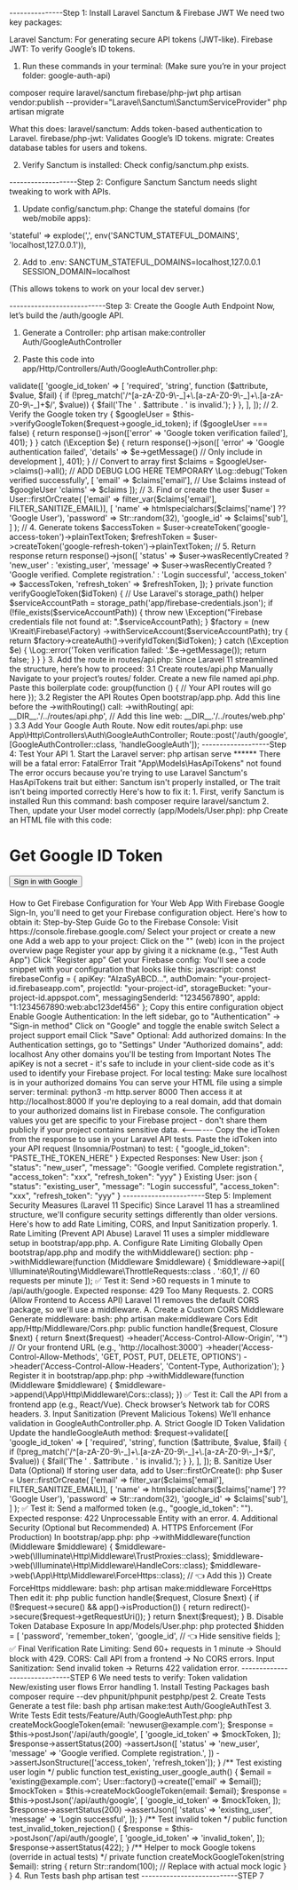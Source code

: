 ---------------Step 1: Install Laravel Sanctum & Firebase JWT
We need two key packages:

Laravel Sanctum: For generating secure API tokens (JWT-like).
Firebase JWT: To verify Google’s ID tokens.

1. Run these commands in your terminal:
(Make sure you’re in your project folder: google-auth-api)

composer require laravel/sanctum firebase/php-jwt
php artisan vendor:publish --provider="Laravel\Sanctum\SanctumServiceProvider"
php artisan migrate

What this does:
laravel/sanctum: Adds token-based authentication to Laravel.
firebase/php-jwt: Validates Google’s ID tokens.
migrate: Creates database tables for users and tokens.

2. Verify Sanctum is installed:
Check config/sanctum.php exists.

-------------------Step 2: Configure Sanctum
Sanctum needs slight tweaking to work with APIs.

1. Update config/sanctum.php:
Change the stateful domains (for web/mobile apps):

'stateful' => explode(',', env('SANCTUM_STATEFUL_DOMAINS', 'localhost,127.0.0.1')),

2. Add to .env:
SANCTUM_STATEFUL_DOMAINS=localhost,127.0.0.1
SESSION_DOMAIN=localhost

(This allows tokens to work on your local dev server.)

---------------------------Step 3: Create the Google Auth Endpoint
Now, let’s build the /auth/google API.

1. Generate a Controller:
php artisan make:controller Auth/GoogleAuthController

2. Paste this code into app/Http/Controllers/Auth/GoogleAuthController.php:
<?php

namespace App\Http\Controllers\Auth;

use Google\Client as Google_Client;
use App\Http\Controllers\Controller;
use Illuminate\Http\Request;
use App\Models\User;
use Illuminate\Support\Str;

class GoogleAuthController extends Controller
{
    public function handleGoogleAuth(Request $request)
    {
        // 1. Validate the Google ID token exists
        $request->validate([
            'google_id_token' => [
                'required',
                'string',
                function ($attribute, $value, $fail) {
                    if (!preg_match('/^[a-zA-Z0-9\-_]+\.[a-zA-Z0-9\-_]+\.[a-zA-Z0-9\-_]+$/', $value)) {
                        $fail('The ' . $attribute . ' is invalid.');
                    }
                },
            ],
        ]);

        // 2. Verify the Google token
        try {
            $googleUser = $this->verifyGoogleToken($request->google_id_token);
            
            if ($googleUser === false) {
                return response()->json(['error' => 'Google token verification failed'], 401);
            }

        } catch (\Exception $e) {
            return response()->json([
                'error' => 'Google authentication failed',
                'details' => $e->getMessage() // Only include in development
            ], 401);
        }

        // Convert to array first
        $claims = $googleUser->claims()->all();
        // ADD DEBUG LOG HERE TEMPORARY
        \Log::debug('Token verified successfully', [
            'email' => $claims['email'],  // Use $claims instead of $googleUser
            'claims' => $claims
        ]);

        // 3. Find or create the user
        $user = User::firstOrCreate(
            ['email' => filter_var($claims['email'], FILTER_SANITIZE_EMAIL)],
            [
                'name' => htmlspecialchars($claims['name'] ?? 'Google User'),
                'password' => Str::random(32),
                'google_id' => $claims['sub'],
            ]
        );

        // 4. Generate tokens
        $accessToken = $user->createToken('google-access-token')->plainTextToken;
        $refreshToken = $user->createToken('google-refresh-token')->plainTextToken;

        // 5. Return response
        return response()->json([
            'status' => $user->wasRecentlyCreated ? 'new_user' : 'existing_user',
            'message' => $user->wasRecentlyCreated 
                ? 'Google verified. Complete registration.' 
                : 'Login successful',
            'access_token' => $accessToken,
            'refresh_token' => $refreshToken,
        ]);
    }

    
    private function verifyGoogleToken($idToken)
        {
            // Use Laravel's storage_path() helper
            $serviceAccountPath = storage_path('app/firebase-credentials.json');
            
            if (!file_exists($serviceAccountPath)) {
                throw new \Exception("Firebase credentials file not found at: ".$serviceAccountPath);
            }

            $factory = (new \Kreait\Firebase\Factory)
                ->withServiceAccount($serviceAccountPath);
            
            try {
                return $factory->createAuth()->verifyIdToken($idToken);
            } catch (\Exception $e) {
                \Log::error('Token verification failed: '.$e->getMessage());
                return false;
            }
        }
}

3. Add the route in routes/api.php:
Since Laravel 11 streamlined the structure, here’s how to proceed:    

3.1 Create routes/api.php Manually
Navigate to your project’s routes/ folder. Create a new file named api.php. Paste this boilerplate code:

<?php

use Illuminate\Support\Facades\Route;

Route::prefix('api')->group(function () {
    // Your API routes will go here
});

3.2 Register the API Routes
Open bootstrap/app.php.

Add this line before the ->withRouting() call:

->withRouting(
    api: __DIR__.'/../routes/api.php', // Add this line
    web: __DIR__.'/../routes/web.php'
)

3.3 Add Your Google Auth Route. Now edit routes/api.php:

use App\Http\Controllers\Auth\GoogleAuthController;

Route::post('/auth/google', [GoogleAuthController::class, 'handleGoogleAuth']);

-------------------Step 4: Test Your API
1. Start the Laravel server:
php artisan serve

******
There will be a fatal error: 
FatalError
Trait "App\Models\HasApiTokens" not found
The error occurs because you're trying to use Laravel Sanctum's HasApiTokens trait but either:

Sanctum isn't properly installed, or
The trait isn't being imported correctly

Here's how to fix it:
1. First, verify Sanctum is installed
Run this command:

bash
composer require laravel/sanctum
2. Then, update your User model correctly (app/Models/User.php):
php
<?php
namespace App\Models;

use Illuminate\Foundation\Auth\User as Authenticatable;
use Laravel\Sanctum\HasApiTokens;  // ← Correct import path

class User extends Authenticatable
{
    use HasApiTokens;  // ← This is the correct usage
    
    // ... rest of your model code
}
********

do this and proceed with the next^^

2. Test with Postman/Insomnia:
Method: POST
URL: http://localhost:8000/api/auth/google
Body (JSON):

json
{
  "google_id_token": "paste-a-valid-google-id-token-here"
}
(To get a test Google ID token, Follow this instruction)
----->
Create an HTML file with this code:
<!DOCTYPE html>
<html>
<head>
  <title>Firebase Google Sign-In</title>
  <script src="https://www.gstatic.com/firebasejs/10.7.1/firebase-app-compat.js"></script>
  <script src="https://www.gstatic.com/firebasejs/10.7.1/firebase-auth-compat.js"></script>
</head>
<body>
  <h1>Get Google ID Token</h1>
  <button id="signInButton">Sign in with Google</button>
  <div id="tokenInfo" style="margin-top: 20px; word-break: break-all;"></div>

  <script>
    // Your Firebase config
    const firebaseConfig = {
      apiKey: "YOUR_API_KEY",
      authDomain: "YOUR_PROJECT_ID.firebaseapp.com",
      projectId: "YOUR_PROJECT_ID",
      storageBucket: "YOUR_PROJECT_ID.appspot.com",
      messagingSenderId: "YOUR_SENDER_ID",
      appId: "YOUR_APP_ID"
    };

    // Initialize Firebase
    const app = firebase.initializeApp(firebaseConfig);
    const auth = firebase.auth();

    // Google Sign-In
    document.getElementById('signInButton').addEventListener('click', () => {
      const provider = new firebase.auth.GoogleAuthProvider();
      auth.signInWithPopup(provider)
        .then((result) => {
          // Get the ID token
          return result.user.getIdToken();
        })
        .then((idToken) => {
          console.log("ID Token:", idToken);
          
          // Display the token
          document.getElementById('tokenInfo').innerHTML = `
            <h3>ID Token:</h3>
            <textarea rows="10" cols="80">${idToken}</textarea>
            <h3>Decoded:</h3>
            <pre>${JSON.stringify(parseJwt(idToken), null, 2)}</pre>
          `;
        })
        .catch((error) => {
          console.error("Error:", error);
        });
    });

    function parseJwt(token) {
      const base64Url = token.split('.')[1];
      const base64 = base64Url.replace(/-/g, '+').replace(/_/g, '/');
      return JSON.parse(atob(base64));
    }
  </script>
</body>
</html>

How to Get Firebase Configuration for Your Web App
With Firebase Google Sign-In, you'll need to get your Firebase configuration object. Here's how to obtain it:

Step-by-Step Guide
Go to the Firebase Console:
Visit https://console.firebase.google.com/

Select your project or create a new one
Add a web app to your project:
Click on the "</>" (web) icon in the project overview page
Register your app by giving it a nickname (e.g., "Test Auth App")

Click "Register app"

Get your Firebase config:
You'll see a code snippet with your configuration that looks like this:

javascript:
const firebaseConfig = {
  apiKey: "AIzaSyABCD...",
  authDomain: "your-project-id.firebaseapp.com",
  projectId: "your-project-id",
  storageBucket: "your-project-id.appspot.com",
  messagingSenderId: "1234567890",
  appId: "1:1234567890:web:abc123def456"
};
Copy this entire configuration object

Enable Google Authentication:
In the left sidebar, go to "Authentication" → "Sign-in method"
Click on "Google" and toggle the enable switch
Select a project support email
Click "Save"

Optional: Add authorized domains:
In the Authentication settings, go to "Settings"
Under "Authorized domains", add:
localhost
Any other domains you'll be testing from

Important Notes
The apiKey is not a secret - it's safe to include in your client-side code as it's used to identify your Firebase project.

For local testing:
Make sure localhost is in your authorized domains
You can serve your HTML file using a simple server:

terminal:
python3 -m http.server 8000
Then access it at http://localhost:8000

If you're deploying to a real domain, add that domain to your authorized domains list in Firebase console.
The configuration values you get are specific to your Firebase project - don't share them publicly if your project contains sensitive data.
<------

Copy the idToken from the response to use in your Laravel API tests.
Paste the idToken into your API request (Insomnia/Postman) to test:

{
  "google_id_token": "PASTE_THE_TOKEN_HERE"
}


Expected Responses:
New User:

json
{
  "status": "new_user",
  "message": "Google verified. Complete registration.",
  "access_token": "xxx",
  "refresh_token": "yyy"
}
Existing User:

json
{
  "status": "existing_user",
  "message": "Login successful",
  "access_token": "xxx",
  "refresh_token": "yyy"
}

-----------------------Step 5: Implement Security Measures (Laravel 11 Specific)
Since Laravel 11 has a streamlined structure, we'll configure security settings differently than older versions. Here's how to add Rate Limiting, CORS, and Input Sanitization properly.

1. Rate Limiting (Prevent API Abuse)
Laravel 11 uses a simpler middleware setup in bootstrap/app.php.

A. Configure Rate Limiting Globally
Open bootstrap/app.php and modify the withMiddleware() section:

php
->withMiddleware(function (Middleware $middleware) {
    $middleware->api([
        \Illuminate\Routing\Middleware\ThrottleRequests::class . ':60,1', // 60 requests per minute
    ]);

✅ Test it:

Send >60 requests in 1 minute to /api/auth/google.
Expected response: 429 Too Many Requests.

2. CORS (Allow Frontend to Access API)
Laravel 11 removes the default CORS package, so we'll use a middleware.

A. Create a Custom CORS Middleware
Generate middleware:

bash:
php artisan make:middleware Cors

Edit app/Http/Middleware/Cors.php:
public function handle($request, Closure $next)
{
    return $next($request)
        ->header('Access-Control-Allow-Origin', '*') // Or your frontend URL (e.g., 'http://localhost:3000')
        ->header('Access-Control-Allow-Methods', 'GET, POST, PUT, DELETE, OPTIONS')
        ->header('Access-Control-Allow-Headers', 'Content-Type, Authorization');
}

Register it in bootstrap/app.php:
php
->withMiddleware(function (Middleware $middleware) {
    $middleware->append(\App\Http\Middleware\Cors::class);
})

✅ Test it:
Call the API from a frontend app (e.g., React/Vue).
Check browser’s Network tab for CORS headers.

3. Input Sanitization (Prevent Malicious Tokens)
We’ll enhance validation in GoogleAuthController.php.

A. Strict Google ID Token Validation
Update the handleGoogleAuth method:

$request->validate([
    'google_id_token' => [
        'required',
        'string',
        function ($attribute, $value, $fail) {
            if (!preg_match('/^[a-zA-Z0-9\-_]+\.[a-zA-Z0-9\-_]+\.[a-zA-Z0-9\-_]+$/', $value)) {
                $fail('The ' . $attribute . ' is invalid.');
            }
        },
    ],
]);

B. Sanitize User Data (Optional)
If storing user data, add to User::firstOrCreate():

php
$user = User::firstOrCreate(
    ['email' => filter_var($claims['email'], FILTER_SANITIZE_EMAIL)],
    [
        'name' => htmlspecialchars($claims['name'] ?? 'Google User'),
        'password' => Str::random(32),
        'google_id' => $claims['sub'],
    ]
);

✅ Test it:

Send a malformed token (e.g., "google_id_token": "<script>alert('xss')</script>").
Expected response: 422 Unprocessable Entity with an error.

4. Additional Security (Optional but Recommended)
A. HTTPS Enforcement (For Production)

In bootstrap/app.php:
php
->withMiddleware(function (Middleware $middleware) {
    $middleware->web(\Illuminate\Http\Middleware\TrustProxies::class);
    $middleware->web(\Illuminate\Http\Middleware\HandleCors::class);
    $middleware->web(\App\Http\Middleware\ForceHttps::class); // 👈 Add this
})
Create ForceHttps middleware:

bash:
    php artisan make:middleware ForceHttps

Then edit it:

php
public function handle($request, Closure $next)
{
    if (!$request->secure() && app()->isProduction()) {
        return redirect()->secure($request->getRequestUri());
    }
    return $next($request);
}

B. Disable Token Database Exposure

In app/Models/User.php:
php
protected $hidden = [
    'password',
    'remember_token',
    'google_id', // 👈 Hide sensitive fields
];

✅ Final Verification
Rate Limiting:
Send 60+ requests in 1 minute → Should block with 429.
CORS:
Call API from a frontend → No CORS errors.
Input Sanitization:
Send invalid token → Returns 422 validation error.

------------------------------STEP 6 
We need tests to verify:

Token validation
New/existing user flows
Error handling

1. Install Testing Packages
bash
composer require --dev phpunit/phpunit pestphp/pest

2. Create Tests
Generate a test file:

bash
php artisan make:test Auth/GoogleAuthTest

3. Write Tests
Edit tests/Feature/Auth/GoogleAuthTest.php:

php
<?php

namespace Tests\Feature\Auth;

use App\Models\User;
use Tests\TestCase;
use Illuminate\Support\Str;

class GoogleAuthTest extends TestCase
{
    /** Test new user registration via Google */
    public function test_new_user_google_auth()
    {
        $mockToken = $this->createMockGoogleToken(email: 'newuser@example.com');

        $response = $this->postJson('/api/auth/google', [
            'google_id_token' => $mockToken,
        ]);

        $response->assertStatus(200)
            ->assertJson([
                'status' => 'new_user',
                'message' => 'Google verified. Complete registration.',
            ])
            ->assertJsonStructure(['access_token', 'refresh_token']);
    }

    /** Test existing user login */
    public function test_existing_user_google_auth()
    {
        $email = 'existing@example.com';
        User::factory()->create(['email' => $email]);
        $mockToken = $this->createMockGoogleToken(email: $email);

        $response = $this->postJson('/api/auth/google', [
            'google_id_token' => $mockToken,
        ]);

        $response->assertStatus(200)
            ->assertJson([
                'status' => 'existing_user',
                'message' => 'Login successful',
            ]);
    }

    /** Test invalid token */
    public function test_invalid_token_rejection()
    {
        $response = $this->postJson('/api/auth/google', [
            'google_id_token' => 'invalid_token',
        ]);

        $response->assertStatus(422);
    }

    /** Helper to mock Google tokens (override in actual tests) */
    private function createMockGoogleToken(string $email): string
    {
        return Str::random(100); // Replace with actual mock logic
    }
}

4. Run Tests
bash
php artisan test

---------------------------STEP 7

